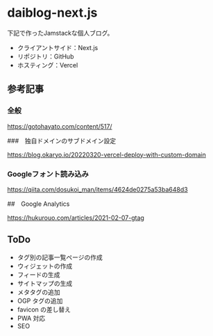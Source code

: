 # daiblog-next.js

下記で作ったJamstackな個人ブログ。

- クライアントサイド：Next.js
- リポジトリ：GitHub
- ホスティング：Vercel

## 参考記事

### 全般

https://gotohayato.com/content/517/

###　独自ドメインのサブドメイン設定

https://blog.okaryo.io/20220320-vercel-deploy-with-custom-domain

### Googleフォント読み込み

https://qiita.com/dosukoi_man/items/4624de0275a53ba648d3

##　Google Analytics

https://hukurouo.com/articles/2021-02-07-gtag

## ToDo

- タグ別の記事一覧ページの作成
- ウィジェットの作成
- フィードの生成
- サイトマップの生成
- メタタグの追加
- OGP タグの追加
- favicon の差し替え
- PWA 対応
- SEO